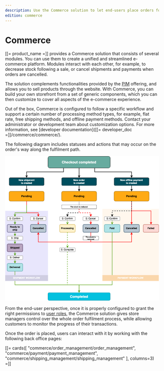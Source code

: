 ```yaml
---
description: Use the Commerce solution to let end-users place orders for products and perform actions related to payment and shipping.
edition: commerce
---
```


# Commerce

[[= product_name =]] provides a Commerce solution that consists of several modules.
You can use them to create a unified and streamlined e-commerce platform.
Modules interact with each other, for example, to decrease stock following a sale, or cancel shipments and payments when orders are cancelled.

The solution complements functionalities provided by the [PIM](products.md) offering, and allows you to sell products through the website.
With Commerce, you can build your own storefront from a set of generic components, which you can then customize to cover all aspects of the e-commerce experience.

Out of the box, Commerce is configured to follow a specific workflow and support a certain number of processing method types, for example, flat rate, free shipping methods, and offline payment methods.
Contact your administrator or development team about customization options.
For more information, see [developer documentation]([[= developer_doc =]]/commerce/commerce/).

The following diagram includes statuses and actions that may occur on the order's way along the fulfilment path.

![Order processing workflow](img/commerce_workflow.png "Order processing workflow")

From the end-user perspective, once it is properly configured to grant the right permissions to [user roles](../permission_management/permissions_and_users.md), the Commerce solution gives store managers control over the whole order fulfilment process, while allowing customers to monitor the progress of their transactions.

Once the order is placed, users can interact with it by working with the following back office pages:

[[= cards([
    "commerce/order_management/order_management",
    "commerce/payment/payment_management",
    "commerce/shipping_management/shipping_management"
], columns=3) =]] 